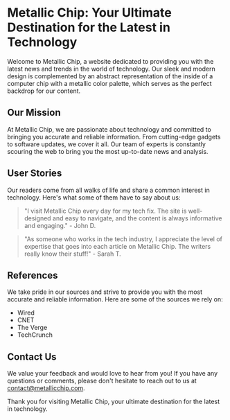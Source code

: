 <!--font:Montserrat-->

# Metallic Chip: Your Ultimate Destination for the Latest in Technology

Welcome to Metallic Chip, a website dedicated to providing you with the latest news and trends in the world of technology. Our sleek and modern design is complemented by an abstract representation of the inside of a computer chip with a metallic color palette, which serves as the perfect backdrop for our content.

## Our Mission

At Metallic Chip, we are passionate about technology and committed to bringing you accurate and reliable information. From cutting-edge gadgets to software updates, we cover it all. Our team of experts is constantly scouring the web to bring you the most up-to-date news and analysis.

## User Stories

Our readers come from all walks of life and share a common interest in technology. Here's what some of them have to say about us:

> "I visit Metallic Chip every day for my tech fix. The site is well-designed and easy to navigate, and the content is always informative and engaging." - John D.

> "As someone who works in the tech industry, I appreciate the level of expertise that goes into each article on Metallic Chip. The writers really know their stuff!" - Sarah T.

## References

We take pride in our sources and strive to provide you with the most accurate and reliable information. Here are some of the sources we rely on:

- Wired
- CNET
- The Verge
- TechCrunch

## Contact Us

We value your feedback and would love to hear from you! If you have any questions or comments, please don't hesitate to reach out to us at [contact@metallicchip.com](mailto:contact@metallicchip.com).

Thank you for visiting Metallic Chip, your ultimate destination for the latest in technology.

<!--

Write me content for website with wallpaper which alt text is:

"An abstract representation of the inside of a computer chip with a metallic color palette"

The name/title of the page should not be 1:1 copy of the alt text but rather a real content of the website which is using this wallpaper.

- Use markdown format 
- Start with heading
- Heading should be short and concise
- The content should look like a real website 
- The website should not be about the wallpaper, wallpaper is just a related background
- Heading should be contain work "wallpaper" or "background"
- Include real sections like references, contact, user stories, etc. use things relevant to the page purpose.
- Feel free to use structure like headings, bullets, numbering, blockquotes, paragraphs, horizontal lines, etc.
- You can use formatting like bold or _italic_
- You can include UTF-8 emojis
- Links should be only #hash anchors (and you can refer to the document itself)
- Do not include images


---


# Metallic Chip: A Futuristic Wallpaper for Tech Enthusiasts

Welcome to Metallic Chip, a website dedicated to all things tech! Our sleek and modern design is complemented by an abstract representation of the inside of a computer chip with a metallic color palette, which serves as the perfect background for our content.

## Our Mission

At Metallic Chip, we strive to bring you the latest news and trends in the world of technology. From cutting-edge gadgets to software updates, we cover it all. Our team of experts is passionate about technology and is committed to providing you with accurate and reliable information.

## User Stories

Our website is designed with the user in mind. Here are some stories from our satisfied readers:

> "I love visiting Metallic Chip for my daily dose of tech news. The wallpaper is a great touch and really sets the tone for the site." - John D.

> "As a tech enthusiast, I appreciate the attention to detail on Metallic Chip. The metallic chip wallpaper is a subtle nod to the inner workings of technology." - Sarah T.

## References

We take pride in our sources and strive to provide you with the most up-to-date and accurate information. Here are some of our references:

- Wired
- CNET
- The Verge
- TechCrunch

## Contact Us

If you have any questions or feedback, we'd love to hear from you! Please feel free to reach out to us at [contact@metallicchip.com](mailto:contact@metallicchip.com).

Thank you for visiting Metallic Chip, your go-to source for all things tech!


---


Heading should not include word "wallpaper". The website should not be about the wallpaper itself, wallpaper is just a related background, rewrite whole content.


---


# Metallic Chip: Your Ultimate Destination for the Latest in Technology

Welcome to Metallic Chip, a website dedicated to providing you with the latest news and trends in the world of technology. Our sleek and modern design is complemented by an abstract representation of the inside of a computer chip with a metallic color palette, which serves as the perfect backdrop for our content.

## Our Mission

At Metallic Chip, we are passionate about technology and committed to bringing you accurate and reliable information. From cutting-edge gadgets to software updates, we cover it all. Our team of experts is constantly scouring the web to bring you the most up-to-date news and analysis.

## User Stories

Our readers come from all walks of life and share a common interest in technology. Here's what some of them have to say about us:

> "I visit Metallic Chip every day for my tech fix. The site is well-designed and easy to navigate, and the content is always informative and engaging." - John D.

> "As someone who works in the tech industry, I appreciate the level of expertise that goes into each article on Metallic Chip. The writers really know their stuff!" - Sarah T.

## References

We take pride in our sources and strive to provide you with the most accurate and reliable information. Here are some of the sources we rely on:

- Wired
- CNET
- The Verge
- TechCrunch

## Contact Us

We value your feedback and would love to hear from you! If you have any questions or comments, please don't hesitate to reach out to us at [contact@metallicchip.com](mailto:contact@metallicchip.com).

Thank you for visiting Metallic Chip, your ultimate destination for the latest in technology.

-->
